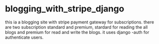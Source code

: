 # blogging_with_stripe_django
this ia a blogging site with stripe payment gateway for subscriptions.
there are two subscription standard and premium, stardard for reading the all blogs and premium for read and write the blogs.
it uses django -auth for authenticate users. 
